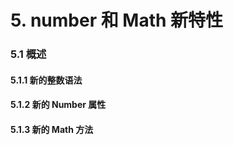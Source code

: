 # 5. number 和 Math 新特性

### 5.1 概述

#### 5.1.1 新的整数语法

#### 5.1.2 新的 Number 属性

#### 5.1.3 新的 Math 方法
